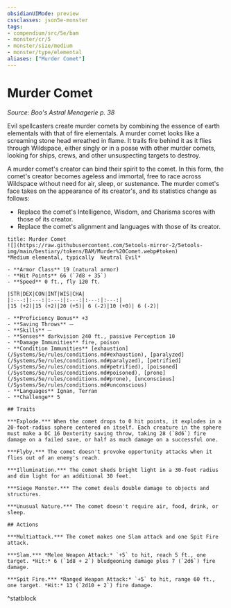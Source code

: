 ```yaml
---
obsidianUIMode: preview
cssclasses: json5e-monster
tags:
- compendium/src/5e/bam
- monster/cr/5
- monster/size/medium
- monster/type/elemental
aliases: ["Murder Comet"]
---
```

# Murder Comet
*Source: Boo's Astral Menagerie p. 38*  

Evil spellcasters create murder comets by combining the essence of earth elementals with that of fire elementals. A murder comet looks like a screaming stone head wreathed in flame. It trails fire behind it as it flies through Wildspace, either singly or in a posse with other murder comets, looking for ships, crews, and other unsuspecting targets to destroy.

A murder comet's creator can bind their spirit to the comet. In this form, the comet's creator becomes ageless and immortal, free to race across Wildspace without need for air, sleep, or sustenance. The murder comet's face takes on the appearance of its creator's, and its statistics change as follows:

- Replace the comet's Intelligence, Wisdom, and Charisma scores with those of its creator.  
- Replace the comet's alignment and languages with those of its creator.  

```ad-statblock
title: Murder Comet
![](https://raw.githubusercontent.com/5etools-mirror-2/5etools-img/main/bestiary/tokens/BAM/Murder%20Comet.webp#token)
*Medium elemental, typically  Neutral Evil*

- **Armor Class** 19 (natural armor)
- **Hit Points** 66 (`7d8 + 35`)
- **Speed** 0 ft., fly 120 ft.

|STR|DEX|CON|INT|WIS|CHA|
|:---:|:---:|:---:|:---:|:---:|:---:|
|15 (+2)|15 (+2)|20 (+5)| 6 (-2)|10 (+0)| 6 (-2)|

- **Proficiency Bonus** +3
- **Saving Throws** ⏤
- **Skills** ⏤
- **Senses** darkvision 240 ft., passive Perception 10
- **Damage Immunities** fire, poison
- **Condition Immunities** [exhaustion](/Systems/5e/rules/conditions.md#exhaustion), [paralyzed](/Systems/5e/rules/conditions.md#paralyzed), [petrified](/Systems/5e/rules/conditions.md#petrified), [poisoned](/Systems/5e/rules/conditions.md#poisoned), [prone](/Systems/5e/rules/conditions.md#prone), [unconscious](/Systems/5e/rules/conditions.md#unconscious)
- **Languages** Ignan, Terran
- **Challenge** 5

## Traits

***Explode.*** When the comet drops to 0 hit points, it explodes in a 20-foot-radius sphere centered on itself. Each creature in the sphere must make a DC 16 Dexterity saving throw, taking 28 (`8d6`) fire damage on a failed save, or half as much damage on a successful one.

***Flyby.*** The comet doesn't provoke opportunity attacks when it flies out of an enemy's reach.

***Illumination.*** The comet sheds bright light in a 30-foot radius and dim light for an additional 30 feet.

***Siege Monster.*** The comet deals double damage to objects and structures.

***Unusual Nature.*** The comet doesn't require air, food, drink, or sleep.

## Actions

***Multiattack.*** The comet makes one Slam attack and one Spit Fire attack.

***Slam.*** *Melee Weapon Attack:* `+5` to hit, reach 5 ft., one target. *Hit:* 6 (`1d8 + 2`) bludgeoning damage plus 7 (`2d6`) fire damage.

***Spit Fire.*** *Ranged Weapon Attack:* `+5` to hit, range 60 ft., one target. *Hit:* 13 (`2d10 + 2`) fire damage.
```
^statblock